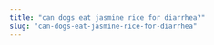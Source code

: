```yaml
---
title: "can dogs eat jasmine rice for diarrhea?"
slug: "can-dogs-eat-jasmine-rice-for-diarrhea"
---
```


